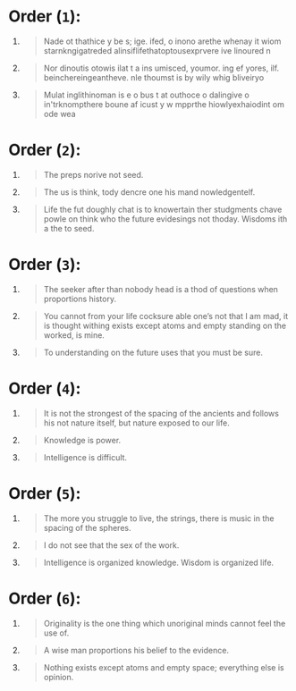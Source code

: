 # Order (`1`):
1. > Nade ot thathice y be s; ige. ifed, o inono arethe whenay it wiom starnkngigatreded alinsiflifethatoptousexprvere ive linoured n
2. > Nor dinoutis otowis ilat t a ins umisced, youmor. ing ef yores, ilf. beinchereingeantheve. nle thoumst is by wily whig bliveiryo
3. > Mulat inglithinoman is e o bus t at outhoce o dalingive o in'trknompthere boune af icust y w mpprthe hiowlyexhaiodint om ode wea
# Order (`2`):
1. > The preps norive not seed.
2. > The us is think, tody dencre one his mand nowledgentelf.
3. > Life the fut doughly chat is to knowertain ther studgments chave powle on think who the future evidesings not thoday. Wisdoms ith a the to seed.
# Order (`3`):
1. > The seeker after than nobody head is a thod of questions when proportions history.
2. > You cannot from your life cocksure able one’s not that I am mad, it is thought withing exists except atoms and empty standing on the worked, is mine.
3. > To understanding on the future uses that you must be sure.
# Order (`4`):
1. > It is not the strongest of the spacing of the ancients and follows his not nature itself, but nature exposed to our life.
2. > Knowledge is power.
3. > Intelligence is difficult.
# Order (`5`):
1. > The more you struggle to live, the strings, there is music in the spacing of the spheres.
2. > I do not see that the sex of the work.
3. > Intelligence is organized knowledge. Wisdom is organized life.
# Order (`6`):
1. > Originality is the one thing which unoriginal minds cannot feel the use of.
2. > A wise man proportions his belief to the evidence.
3. > Nothing exists except atoms and empty space; everything else is opinion.
